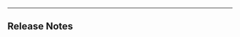 <Implementation details>

---

## Release Notes

<A description of the changes made for inclusion in the auto-generated CHANGELOG.md>
